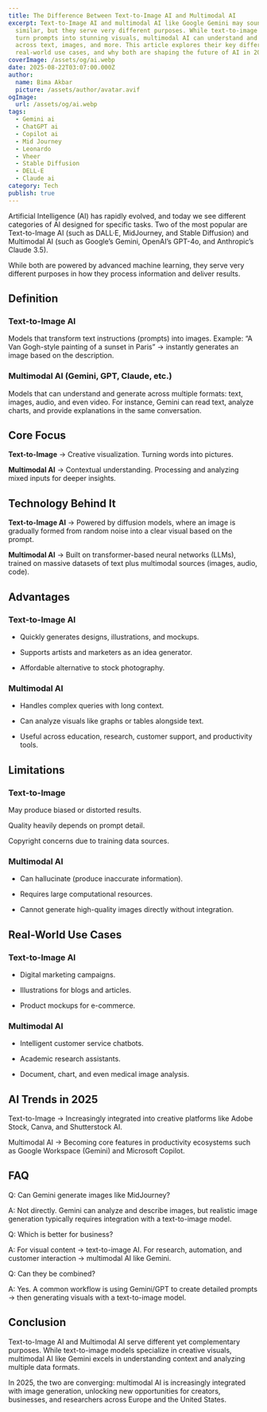 ```yaml
---
title: The Difference Between Text-to-Image AI and Multimodal AI
excerpt: Text-to-Image AI and multimodal AI like Google Gemini may sound
  similar, but they serve very different purposes. While text-to-image models
  turn prompts into stunning visuals, multimodal AI can understand and analyze
  across text, images, and more. This article explores their key differences,
  real-world use cases, and why both are shaping the future of AI in 2025.
coverImage: /assets/og/ai.webp
date: 2025-08-22T03:07:00.000Z
author:
  name: Bima Akbar
  picture: /assets/author/avatar.avif
ogImage:
  url: /assets/og/ai.webp
tags:
  - Gemini ai
  - ChatGPT ai
  - Copilot ai
  - Mid Journey
  - Leonardo
  - Vheer
  - Stable Diffusion
  - DELL-E
  - Claude ai
category: Tech
publish: true
---
```

Artificial Intelligence (AI) has rapidly evolved, and today we see different categories of AI designed for specific tasks. Two of the most popular are Text-to-Image AI (such as DALL·E, MidJourney, and Stable Diffusion) and Multimodal AI (such as Google’s Gemini, OpenAI’s GPT-4o, and Anthropic’s Claude 3.5).

While both are powered by advanced machine learning, they serve very different purposes in how they process information and deliver results.

## Definition

### Text-to-Image AI

Models that transform text instructions (prompts) into images. Example: “A Van Gogh-style painting of a sunset in Paris” → instantly generates an image based on the description.

### Multimodal AI (Gemini, GPT, Claude, etc.)

Models that can understand and generate across multiple formats: text, images, audio, and even video. For instance, Gemini can read text, analyze charts, and provide explanations in the same conversation.

## Core Focus

**Text-to-Image** → Creative visualization. Turning words into pictures.

**Multimodal AI** → Contextual understanding. Processing and analyzing mixed inputs for deeper insights.

## Technology Behind It

**Text-to-Image AI** → Powered by diffusion models, where an image is gradually formed from random noise into a clear visual based on the prompt.

**Multimodal AI** → Built on transformer-based neural networks (LLMs), trained on massive datasets of text plus multimodal sources (images, audio, code).

## Advantages

### Text-to-Image AI

*   Quickly generates designs, illustrations, and mockups.
    
*   Supports artists and marketers as an idea generator.
    
*   Affordable alternative to stock photography.
    

### Multimodal AI

*   Handles complex queries with long context.
    
*   Can analyze visuals like graphs or tables alongside text.
    
*   Useful across education, research, customer support, and productivity tools.
    

## Limitations

### Text-to-Image

May produce biased or distorted results.

Quality heavily depends on prompt detail.

Copyright concerns due to training data sources.

### Multimodal AI

*   Can hallucinate (produce inaccurate information).
    
*   Requires large computational resources.
    
*   Cannot generate high-quality images directly without integration.
    

## Real-World Use Cases

### Text-to-Image AI

*   Digital marketing campaigns.
    
*   Illustrations for blogs and articles.
    
*   Product mockups for e-commerce.
    

### Multimodal AI

*   Intelligent customer service chatbots.
    
*   Academic research assistants.
    
*   Document, chart, and even medical image analysis.
    

## AI Trends in 2025

Text-to-Image → Increasingly integrated into creative platforms like Adobe Stock, Canva, and Shutterstock AI.

Multimodal AI → Becoming core features in productivity ecosystems such as Google Workspace (Gemini) and Microsoft Copilot.

## FAQ

Q: Can Gemini generate images like MidJourney?

A: Not directly. Gemini can analyze and describe images, but realistic image generation typically requires integration with a text-to-image model.

Q: Which is better for business?

A: For visual content → text-to-image AI. For research, automation, and customer interaction → multimodal AI like Gemini.

Q: Can they be combined?

A: Yes. A common workflow is using Gemini/GPT to create detailed prompts → then generating visuals with a text-to-image model.

## Conclusion

Text-to-Image AI and Multimodal AI serve different yet complementary purposes. While text-to-image models specialize in creative visuals, multimodal AI like Gemini excels in understanding context and analyzing multiple data formats.

In 2025, the two are converging: multimodal AI is increasingly integrated with image generation, unlocking new opportunities for creators, businesses, and researchers across Europe and the United States.